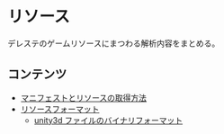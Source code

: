 # リソース

デレステのゲームリソースにまつわる解析内容をまとめる。

## コンテンツ

- [マニフェストとリソースの取得方法](get.md)
- [リソースフォーマット](format.md)
    - [unity3d ファイルのバイナリフォーマット](unity3d.md)
